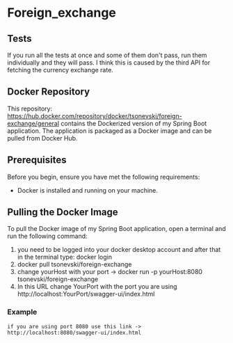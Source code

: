 # Foreign_exchange

## Tests
If you run all the tests at once and some of them don't pass, run them individually and they will pass. I think this is caused by the third API for fetching the currency exchange rate.

## Docker Repository
This repository: https://hub.docker.com/repository/docker/tsonevski/foreign-exchange/general contains the Dockerized version of my Spring Boot application. The application is packaged as a Docker image and can be pulled from Docker Hub.

## Prerequisites

Before you begin, ensure you have met the following requirements:

- Docker is installed and running on your machine.

## Pulling the Docker Image

To pull the Docker image of my Spring Boot application, open a terminal and run the following command:

1. you need to be logged into your docker desktop account and after that in the terminal type: docker login
2. docker pull tsonevski/foreign-exchange
3. change yourHost with your port -> docker run -p yourHost:8080 tsonevski/foreign-exchange
3. In this URL change YourPort  with the port you are using http://localhost:YourPort/swagger-ui/index.html

### Example
    if you are using port 8080 use this link ->   http://localhost:8080/swagger-ui/index.html
